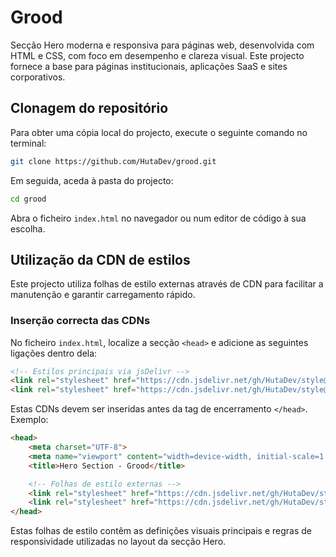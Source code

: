 ﻿# Grood

Secção Hero moderna e responsiva para páginas web, desenvolvida com HTML e CSS, com foco em desempenho e clareza visual. Este projecto fornece a base para páginas institucionais, aplicações SaaS e sites corporativos.

## Clonagem do repositório

Para obter uma cópia local do projecto, execute o seguinte comando no terminal:

```bash
git clone https://github.com/HutaDev/grood.git
```

Em seguida, aceda à pasta do projecto:

```bash
cd grood
```

Abra o ficheiro `index.html` no navegador ou num editor de código à sua escolha.


## Utilização da CDN de estilos

Este projecto utiliza folhas de estilo externas através de CDN para facilitar a manutenção e garantir carregamento rápido.

### Inserção correcta das CDNs

No ficheiro `index.html`, localize a secção `<head>` e adicione as seguintes ligações dentro dela:

```html
<!-- Estilos principais via jsDelivr -->
<link rel="stylesheet" href="https://cdn.jsdelivr.net/gh/HutaDev/style@main/style.css">
<link rel="stylesheet" href="https://cdn.jsdelivr.net/gh/HutaDev/style@main/responsividade.css">
```

Estas CDNs devem ser inseridas antes da tag de encerramento `</head>`. Exemplo:

```html
<head>
    <meta charset="UTF-8">
    <meta name="viewport" content="width=device-width, initial-scale=1.0">
    <title>Hero Section - Grood</title>

    <!-- Folhas de estilo externas -->
    <link rel="stylesheet" href="https://cdn.jsdelivr.net/gh/HutaDev/style@main/style.css">
    <link rel="stylesheet" href="https://cdn.jsdelivr.net/gh/HutaDev/style@main/responsividade.css">
</head>
```

Estas folhas de estilo contêm as definições visuais principais e regras de responsividade utilizadas no layout da secção Hero.
